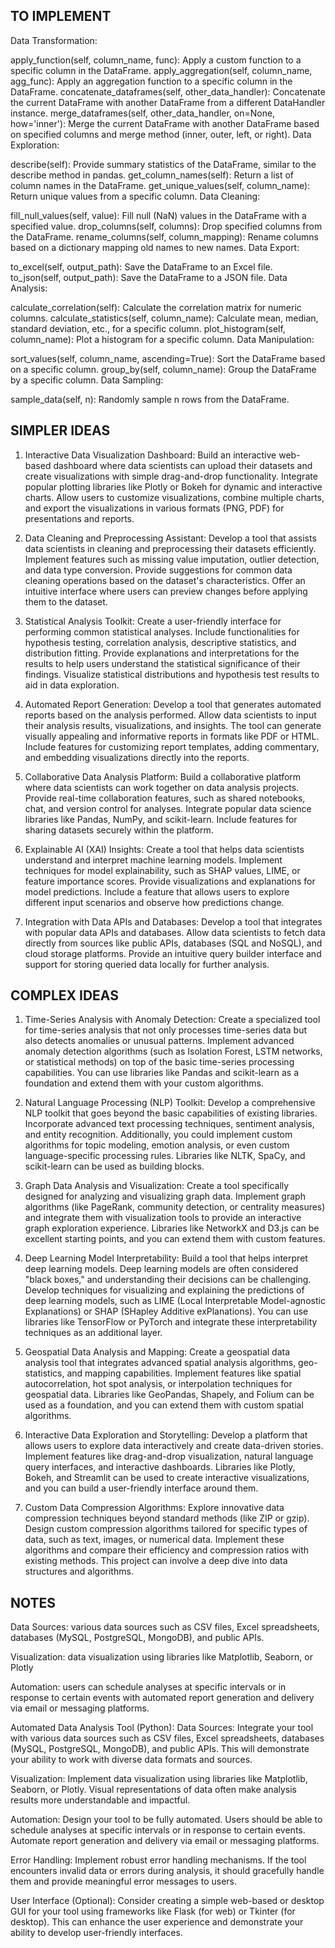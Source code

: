 ## TO IMPLEMENT
Data Transformation:

apply_function(self, column_name, func): Apply a custom function to a specific column in the DataFrame.
apply_aggregation(self, column_name, agg_func): Apply an aggregation function to a specific column in the DataFrame.
concatenate_dataframes(self, other_data_handler): Concatenate the current DataFrame with another DataFrame from a different DataHandler instance.
merge_dataframes(self, other_data_handler, on=None, how='inner'): Merge the current DataFrame with another DataFrame based on specified columns and merge method (inner, outer, left, or right).
Data Exploration:

describe(self): Provide summary statistics of the DataFrame, similar to the describe method in pandas.
get_column_names(self): Return a list of column names in the DataFrame.
get_unique_values(self, column_name): Return unique values from a specific column.
Data Cleaning:

fill_null_values(self, value): Fill null (NaN) values in the DataFrame with a specified value.
drop_columns(self, columns): Drop specified columns from the DataFrame.
rename_columns(self, column_mapping): Rename columns based on a dictionary mapping old names to new names.
Data Export:

to_excel(self, output_path): Save the DataFrame to an Excel file.
to_json(self, output_path): Save the DataFrame to a JSON file.
Data Analysis:

calculate_correlation(self): Calculate the correlation matrix for numeric columns.
calculate_statistics(self, column_name): Calculate mean, median, standard deviation, etc., for a specific column.
plot_histogram(self, column_name): Plot a histogram for a specific column.
Data Manipulation:

sort_values(self, column_name, ascending=True): Sort the DataFrame based on a specific column.
group_by(self, column_name): Group the DataFrame by a specific column.
Data Sampling:

sample_data(self, n): Randomly sample n rows from the DataFrame.

## SIMPLER IDEAS

1. Interactive Data Visualization Dashboard:
Build an interactive web-based dashboard where data scientists can upload their datasets and create visualizations with simple drag-and-drop functionality. Integrate popular plotting libraries like Plotly or Bokeh for dynamic and interactive charts. Allow users to customize visualizations, combine multiple charts, and export the visualizations in various formats (PNG, PDF) for presentations and reports.

2. Data Cleaning and Preprocessing Assistant:
Develop a tool that assists data scientists in cleaning and preprocessing their datasets efficiently. Implement features such as missing value imputation, outlier detection, and data type conversion. Provide suggestions for common data cleaning operations based on the dataset's characteristics. Offer an intuitive interface where users can preview changes before applying them to the dataset.

3. Statistical Analysis Toolkit:
Create a user-friendly interface for performing common statistical analyses. Include functionalities for hypothesis testing, correlation analysis, descriptive statistics, and distribution fitting. Provide explanations and interpretations for the results to help users understand the statistical significance of their findings. Visualize statistical distributions and hypothesis test results to aid in data exploration.

4. Automated Report Generation:
Develop a tool that generates automated reports based on the analysis performed. Allow data scientists to input their analysis results, visualizations, and insights. The tool can generate visually appealing and informative reports in formats like PDF or HTML. Include features for customizing report templates, adding commentary, and embedding visualizations directly into the reports.

5. Collaborative Data Analysis Platform:
Build a collaborative platform where data scientists can work together on data analysis projects. Provide real-time collaboration features, such as shared notebooks, chat, and version control for analyses. Integrate popular data science libraries like Pandas, NumPy, and scikit-learn. Include features for sharing datasets securely within the platform.

6. Explainable AI (XAI) Insights:
Create a tool that helps data scientists understand and interpret machine learning models. Implement techniques for model explainability, such as SHAP values, LIME, or feature importance scores. Provide visualizations and explanations for model predictions. Include a feature that allows users to explore different input scenarios and observe how predictions change.

7. Integration with Data APIs and Databases:
Develop a tool that integrates with popular data APIs and databases. Allow data scientists to fetch data directly from sources like public APIs, databases (SQL and NoSQL), and cloud storage platforms. Provide an intuitive query builder interface and support for storing queried data locally for further analysis.

## COMPLEX IDEAS

1. Time-Series Analysis with Anomaly Detection:
Create a specialized tool for time-series analysis that not only processes time-series data but also detects anomalies or unusual patterns. Implement advanced anomaly detection algorithms (such as Isolation Forest, LSTM networks, or statistical methods) on top of the basic time-series processing capabilities. You can use libraries like Pandas and scikit-learn as a foundation and extend them with your custom algorithms.

2. Natural Language Processing (NLP) Toolkit:
Develop a comprehensive NLP toolkit that goes beyond the basic capabilities of existing libraries. Incorporate advanced text processing techniques, sentiment analysis, and entity recognition. Additionally, you could implement custom algorithms for topic modeling, emotion analysis, or even custom language-specific processing rules. Libraries like NLTK, SpaCy, and scikit-learn can be used as building blocks.

3. Graph Data Analysis and Visualization:
Create a tool specifically designed for analyzing and visualizing graph data. Implement graph algorithms (like PageRank, community detection, or centrality measures) and integrate them with visualization tools to provide an interactive graph exploration experience. Libraries like NetworkX and D3.js can be excellent starting points, and you can extend them with custom features.

4. Deep Learning Model Interpretability:
Build a tool that helps interpret deep learning models. Deep learning models are often considered "black boxes," and understanding their decisions can be challenging. Develop techniques for visualizing and explaining the predictions of deep learning models, such as LIME (Local Interpretable Model-agnostic Explanations) or SHAP (SHapley Additive exPlanations). You can use libraries like TensorFlow or PyTorch and integrate these interpretability techniques as an additional layer.

5. Geospatial Data Analysis and Mapping:
Create a geospatial data analysis tool that integrates advanced spatial analysis algorithms, geo-statistics, and mapping capabilities. Implement features like spatial autocorrelation, hot spot analysis, or interpolation techniques for geospatial data. Libraries like GeoPandas, Shapely, and Folium can be used as a foundation, and you can extend them with custom spatial algorithms.

6. Interactive Data Exploration and Storytelling:
Develop a platform that allows users to explore data interactively and create data-driven stories. Implement features like drag-and-drop visualization, natural language query interfaces, and interactive dashboards. Libraries like Plotly, Bokeh, and Streamlit can be used to create interactive visualizations, and you can build a user-friendly interface around them.

7. Custom Data Compression Algorithms:
Explore innovative data compression techniques beyond standard methods (like ZIP or gzip). Design custom compression algorithms tailored for specific types of data, such as text, images, or numerical data. Implement these algorithms and compare their efficiency and compression ratios with existing methods. This project can involve a deep dive into data structures and algorithms.

## NOTES

Data Sources: various data sources such as CSV files, Excel spreadsheets, databases (MySQL, PostgreSQL, MongoDB), and public APIs.

Visualization: data visualization using libraries like Matplotlib, Seaborn, or Plotly

Automation: users can schedule analyses at specific intervals or in response to certain events with automated report generation and delivery via email or messaging platforms.

Automated Data Analysis Tool (Python):
Data Sources: Integrate your tool with various data sources such as CSV files, Excel spreadsheets, databases (MySQL, PostgreSQL, MongoDB), and public APIs. This will demonstrate your ability to work with diverse data formats and sources.

Visualization: Implement data visualization using libraries like Matplotlib, Seaborn, or Plotly. Visual representations of data often make analysis results more understandable and impactful.

Automation: Design your tool to be fully automated. Users should be able to schedule analyses at specific intervals or in response to certain events. Automate report generation and delivery via email or messaging platforms.

Error Handling: Implement robust error handling mechanisms. If the tool encounters invalid data or errors during analysis, it should gracefully handle them and provide meaningful error messages to users.

User Interface (Optional): Consider creating a simple web-based or desktop GUI for your tool using frameworks like Flask (for web) or Tkinter (for desktop). This can enhance the user experience and demonstrate your ability to develop user-friendly interfaces.
